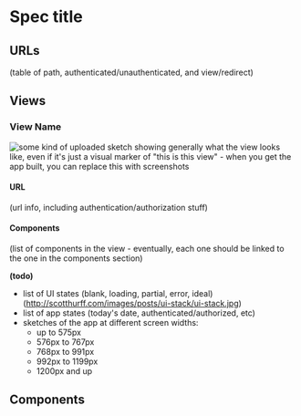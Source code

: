 # Spec title

## URLs

(table of path, authenticated/unauthenticated, and view/redirect)

## Views

### View Name

![some kind of uploaded sketch showing generally what the view looks like, even if it's just a visual marker of "this is this view" - when you get the app built, you can replace this with screenshots](<>)

#### URL

(url info, including authentication/authorization stuff)

#### Components

(list of components in the view - eventually, each one should be linked to the one in the components section)

**(todo)**

-   list of UI states (blank, loading, partial, error, ideal) (<http://scotthurff.com/images/posts/ui-stack/ui-stack.jpg>)
-   list of app states (today's date, authenticated/authorized, etc)
-   sketches of the app at different screen widths:
    -   up to 575px
    -   576px to 767px
    -   768px to 991px
    -   992px to 1199px
    -   1200px and up

## Components
